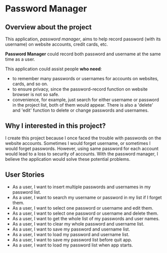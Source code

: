 
# Password Manager

## Overview about the project

This application, *password manager*, aims to help record password (with its username) on 
website accounts, credit cards, etc. 

**Password Manager** could record both password and username at the same time as a user.

This application could assist people **who need**:
- to remember many passwords or usernames for accounts on websites, cards, and so on.
- to ensure privacy, since the password-record function on website browser is not so safe.
- convenience, for example, just search for either username or password in the project list, both of them would
appear. There is also a 'delete' and 'edit' function to delete or change passwords and usernames.


## Why I interested in this project?

I create this project because I once faced the trouble with passwords on the website
accounts. Sometimes I would forget username, or sometimes I would forget passwords.
However, using same password for each account would lead to a loss to security of accounts. 
With the password manager, I believe the application would solve these potential problems.

## User Stories
- As a user, I want to insert multiple passwords and usernames in my password list.
- As a user, I want to search my username or password in my list if I forget them.
- As a user, I want to select one password or username and edit them.
- As a user, I want to select one password or username and delete them.
- As a user, I want to get the whole list of my passwords and user names.
- As a user, I want to clear my whole password and username list.
- As a user, I want to save my password and username list.
- As a user, I want to load my password and username list.
- As a user, I want to save my password list before quit app.
- As a user, I want to load my password list when app starts.

